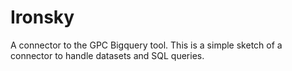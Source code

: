 # Ironsky

A connector to the GPC Bigquery tool. This is a simple sketch of a connector to handle datasets and SQL queries.
